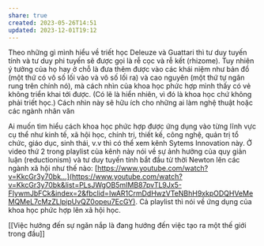 ```yaml
---
share: true
created: 2023-05-26T14:51
updated: 2023-12-01T19:12
---
```

Theo những gì mình hiểu về triết học Deleuze và Guattari thì tư duy tuyến tính và tư duy phi tuyến sẽ được gọi là rễ cọc và rễ kết (rhizome). Tuy nhiên ý tưởng của họ hay ở chỗ là đưa thêm được vào các khái niệm như bản đồ (một thứ có vô số lối vào và vô số lối ra) và cao nguyên (một thứ tự ngân rung trên chính nó), mà cách nhìn của khoa học phức hợp mình thấy có vẻ không triển khai tới được. (Có lẽ là hiển nhiên, vì đó là khoa học chứ không phải triết học.) Cách nhìn này sẽ hữu ích cho những ai làm nghệ thuật hoặc các ngành nhân văn  
  
Ai muốn tìm hiểu cách khoa học phức hợp được ứng dụng vào từng lĩnh vực cụ thể như kinh tế, xã hội học, chính trị, thiết kế, công nghệ, quản trị tổ chức, giáo dục, sinh thái, v.v thì có thể xem kênh Sytems Innovation này. Ở video thứ 2 trong playlist của kênh này nói về sự ảnh hưởng của quy giản luận (reductionism) và tư duy tuyến tính bắt đầu từ thời Newton lên các ngành xã hội như thế nào: [https://www.youtube.com/watch?v=KkcGr3y70bk...](https://www.youtube.com/watch?v=KkcGr3y70bk&list=PLsJWgOB5mIMB87pvTL9Jx5-FIywmJbFCk&index=2&fbclid=IwAR1CrmDdHwzVTeNBhH9xkpODQHVeMeMQMeL7cMzZLlpipUvQZ0opeu7EcGY). Cả playlist thì nói về ứng dụng của khoa học phức hợp lên xã hội học.

[[Việc hướng đến sự ngăn nắp là đang hướng đến việc tạo ra một thế giới trong đầu]]